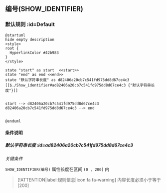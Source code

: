 ## 编号(SHOW_IDENTIFIER) <!-- {docsify-ignore-all} -->

   

### 默认规则 :id=Default

```plantuml
@startuml
hide empty description
<style>
root {
  HyperlinkColor #42b983
}
</style>

state "start" as start  <<start>>
state "end" as end <<end>>
state "默认字符串长度" as d82406a20cb7c541fd975dd8d67ce4c3 [[$./Show_identifier#ad82406a20cb7c541fd975dd8d67ce4c3 {"默认字符串长度"}]]


start --> d82406a20cb7c541fd975dd8d67ce4c3 
d82406a20cb7c541fd975dd8d67ce4c3 --> end 


@enduml
```

#### 条件说明

##### 默认字符串长度 :id=ad82406a20cb7c541fd975dd8d67ce4c3


*关键条件*


`SHOW_IDENTIFIER(编号)` 属性长度在区间 `(0 , 200]` 内

> [!ATTENTION|label:规则信息|icon:fa fa-warning]
> 内容长度必须小于等于[200]







